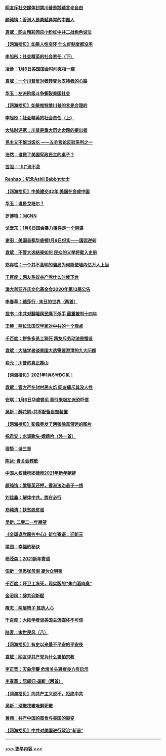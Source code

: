 #### [网友斥社交媒体封禁川普是践踏言论自由](../pages/nsc993/n12687482.md?t=01151551) 
#### [颜纯钩：香港人是禀赋异常的中国人](../pages/nsc993/n12685142.md?t=01151551) 
#### [袁斌：网友精彩回应小粉红中共二战角色说法](../pages/nsc993/n12684994.md?t=01151551) 
#### [【网海拾贝】如果人性变坏 什么好制度都没用](../pages/nsc993/n12683000.md?t=01151551) 
#### [李旭彤：社会精英的社会责任（下）](../pages/nsc993/n12680604.md?t=01151551) 
#### [凌稣：1月6日美国国会时间真相一窥](../pages/nsc993/n12682780.md?t=01151551) 
#### [袁斌：一个川普反对者转变为支持者的心路](../pages/nsc993/n12682700.md?t=01151551) 
#### [华玉：左派阶级斗争撕裂美国社会](../pages/nsc993/n12681226.md?t=01151551) 
#### [【网海拾贝】如果推特禁川普的言是合理的](../pages/nsc993/n12681232.md?t=01151551) 
#### [李旭彤：社会精英的社会责任（上）](../pages/nsc993/n12680501.md?t=01151551) 
#### [大陆时评家：川普是重大历史命题的提出者](../pages/nsc993/n12679904.md?t=01151551) 
#### [民主又不能当饭吃 ——五毛言论反驳系列之一](../pages/nsc993/n12679877.md?t=01151551) 
#### [浩然：谁掀了美国宪政民主的桌子？](../pages/nsc993/n12679850.md?t=01151551) 
#### [苦胆：“川”流不息](../pages/nsc993/n12678388.md?t=01151551) 
#### [Renhao：纪念Ashli Babbitt女士](../pages/nsc993/n12678359.md?t=01151551) 
#### [【网海拾贝】中美建交42年 美国在变成中国](../pages/nsc993/n12678324.md?t=01151551) 
#### [华玉：谁是戈培尔？](../pages/nsc993/n12677515.md?t=01151551) 
#### [罗博特：问CNN](../pages/nsc993/n12677172.md?t=01151551) 
#### [戈壁东：1月6日国会暴力事件是一个阴谋](../pages/nsc993/n12674639.md?t=01151551) 
#### [谢田：美国首都华盛顿1月6日纪实——国运逆转](../pages/nsc993/n12673190.md?t=01151551) 
#### [袁斌：不管大选结果如何 民众的义举将载入史册](../pages/nsc993/n12672787.md?t=01151551) 
#### [郑存柱：一个并不高明的骗局为何能使墙内亿万人上当](../pages/nsc993/n12671449.md?t=01151551) 
#### [千百度：网友热议共产党什么时候下台](../pages/nsc993/n12670442.md?t=01151551) 
#### [澳大利亚齐氏文化基金会2020年第13届公告](../pages/nsc993/n12670273.md?t=01151551) 
#### [李春草：踏莎行 · 末日的世界（两首）](../pages/nsc993/n12670253.md?t=01151551) 
#### [投书：中共对翻墙网民痛下杀手 最重被判十四年](../pages/nsc993/n12670190.md?t=01151551) 
#### [王赫：两位法国汉学家对中共的十个观点](../pages/nsc993/n12669593.md?t=01151551) 
#### [千百度：拼多多员工猝死 网友斥劳动法是摆设](../pages/nsc993/n12668081.md?t=01151551) 
#### [袁斌：大陆学者谈美国大选需要澄清的九大问题](../pages/nsc993/n12668023.md?t=01151551) 
#### [俞元：川普的真正靠山](../pages/nsc993/n12668000.md?t=01151551) 
#### [【网海拾贝】2021年1月6号DC见！](../pages/nsc993/n12664957.md?t=01151551) 
#### [袁斌：官方严冬封村民火炕 网友痛斥其没人性](../pages/nsc993/n12664882.md?t=01151551) 
#### [安琪：1月6日华盛顿见 竟引来极左派恐吓信](../pages/nsc993/n12664831.md?t=01151551) 
#### [吴新：醉花阴•共军配备自毁装置](../pages/nsc993/n12664766.md?t=01151551) 
#### [【网海拾贝】彭佩奥发了两张喻意深远的图片](../pages/nsc993/n12663515.md?t=01151551) 
#### [祝君安：水调歌头·嫦娥吟（外一首）](../pages/nsc993/n12663345.md?t=01151551) 
#### [理悟：诗三首](../pages/nsc993/n12663334.md?t=01151551) 
#### [陈达: 青关会葬歌](../pages/nsc993/n12663305.md?t=01151551) 
#### [中国人权律师团律师2021年新年献辞](../pages/nsc993/n12661792.md?t=01151551) 
#### [颜纯钩：黎智英还押，香港法治悬于一线](../pages/nsc993/n12661371.md?t=01151551) 
#### [刘佳鑫：解体中共，势在必行](../pages/nsc993/n12661335.md?t=01151551) 
#### [郑纯清：扶贫脱贫谣](../pages/nsc993/n12658729.md?t=01151551) 
#### [吴新: 二零二一年展望](../pages/nsc993/n12658664.md?t=01151551) 
#### [《全球退党服务中心》新年寄语：迎新元](../pages/nsc993/n12658408.md?t=01151551) 
#### [梁园：幸福的秘诀](../pages/nsc993/n12658061.md?t=01151551) 
#### [杨茂森：2021新年寄语](../pages/nsc993/n12658128.md?t=01151551) 
#### [伍新：但愿张母泪 凝为众明鉴](../pages/nsc993/n12656861.md?t=01151551) 
#### [千百度：环卫工冻死，现实版的“朱门酒肉臭”](../pages/nsc993/n12655588.md?t=01151551) 
#### [金浴凤：辞共迎新赋](../pages/nsc993/n12653369.md?t=01151551) 
#### [隋志：两层筛子 拣选人心](../pages/nsc993/n12653341.md?t=01151551) 
#### [千百度：大陆学者谈美国主流媒体不可信](../pages/nsc993/n12651269.md?t=01151551) 
#### [陆客：末世民风（八）](../pages/nsc993/n12648233.md?t=01151551) 
#### [【网海拾贝】有史以来最不平安的平安夜](../pages/nsc993/n12647164.md?t=01151551) 
#### [袁斌：网友评共产党为什么害怕宗教](../pages/nsc993/n12647003.md?t=01151551) 
#### [李正宽：天象示警 危难关头避疫良方有启示](../pages/nsc993/n12646262.md?t=01151551) 
#### [李春草：阮郎归‧垄断（两首）](../pages/nsc993/n12646302.md?t=01151551) 
#### [【网海拾贝】向共产主义说不，拒绝中共](../pages/nsc993/n12645941.md?t=01151551) 
#### [吴新：没辙找辙唯剩死辙](../pages/nsc993/n12643919.md?t=01151551) 
#### [黄翔：共产中国的蚕食与美国的裂变](../pages/nsc993/n12643727.md?t=01151551) 
#### [【网海拾贝】中共对美国进行政治“斩首”](../pages/nsc993/n12642290.md?t=01151551) 

----
#### [ >>> 更早内容 <<< ](../indexes/nsc993-earlier.md)
